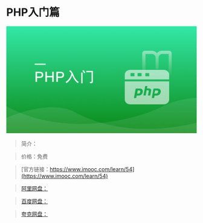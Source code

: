 # PHP入门篇

![img](../../assets/5fe442dc000164ca05400304.jpg)

> 简介：

> 价格：免费

> [官方链接：https://www.imooc.com/learn/54](https://www.imooc.com/learn/54)

> [阿里网盘：]()

> [百度网盘：]()

> [夸克网盘：]()
